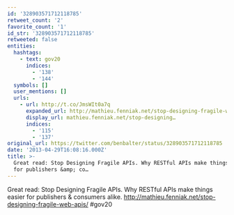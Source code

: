 ```yaml
---
id: '328903571712118785'
retweet_count: '2'
favorite_count: '1'
id_str: '328903571712118785'
retweeted: false
entities:
  hashtags:
    - text: gov20
      indices:
        - '138'
        - '144'
  symbols: []
  user_mentions: []
  urls:
    - url: http://t.co/JmsWIt0a7q
      expanded_url: http://mathieu.fenniak.net/stop-designing-fragile-web-apis/
      display_url: mathieu.fenniak.net/stop-designing…
      indices:
        - '115'
        - '137'
original_url: https://twitter.com/benbalter/status/328903571712118785
date: '2013-04-29T16:08:16.000Z'
title: >-
  Great read: Stop Designing Fragile APIs. Why RESTful APIs make things easier
  for publishers &amp; co…
---
```


Great read: Stop Designing Fragile APIs. Why RESTful APIs make things easier for publishers &amp; consumers alike. http://mathieu.fenniak.net/stop-designing-fragile-web-apis/ #gov20